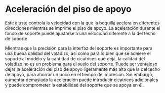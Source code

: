 Aceleración del piso de apoyo
====
Este ajuste controla la velocidad con la que la boquilla acelera en diferentes direcciones mientras se imprime el piso de apoyo. La aceleración durante el fondo de soporte puede ajustarse a una velocidad diferente a la del techo de soporte.

Mientras que la precisión para la interfaz del soporte es importante para una buena calidad del voladizo, así como para lo bien que se adhiere el soporte al modelo y la cantidad de cicatrices que deja, la calidad del voladizo no es un problema para el suelo del soporte. Puede ser ventajoso dejar la aceleración del piso de apoyo ligeramente más alta que la del techo de apoyo, para ahorrar un poco en el tiempo de impresión. Sin embargo, aumentar demasiado la aceleración puede introducir cicatrices adicionales y puede comprometer la estabilidad del soporte que se apoya en él.